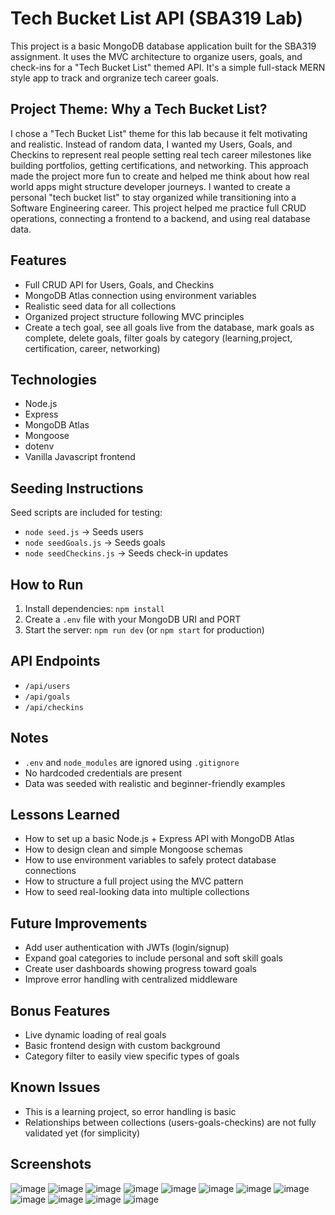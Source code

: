 # Tech Bucket List API (SBA319 Lab)

This project is a basic MongoDB database application built for the SBA319 assignment. It uses the MVC architecture to organize users, goals, and check-ins for a "Tech Bucket List" themed API. It's a simple full-stack MERN style app to track and orgranize tech career goals.

## Project Theme: Why a Tech Bucket List?
I chose a "Tech Bucket List" theme for this lab because it felt motivating and realistic. Instead of random data, I wanted my Users, Goals, and Checkins to represent real people setting real tech career milestones like building portfolios, getting certifications, and networking.  This approach made the project more fun to create and helped me think about how real world apps might structure developer journeys. I wanted to create a personal "tech bucket list" to stay organized while transitioning into a Software Engineering career. This project helped me practice full CRUD operations, connecting a frontend to a backend, and using real database data.

## Features
- Full CRUD API for Users, Goals, and Checkins
- MongoDB Atlas connection using environment variables
- Realistic seed data for all collections
- Organized project structure following MVC principles
- Create a tech goal, see all goals live from the database, mark goals as complete, delete goals, filter goals by category (learning,project, certification, career, networking)

## Technologies
- Node.js
- Express
- MongoDB Atlas
- Mongoose
- dotenv
- Vanilla Javascript frontend

## Seeding Instructions
Seed scripts are included for testing:
- `node seed.js` → Seeds users
- `node seedGoals.js` → Seeds goals
- `node seedCheckins.js` → Seeds check-in updates

## How to Run
1. Install dependencies: `npm install`
2. Create a `.env` file with your MongoDB URI and PORT
3. Start the server: `npm run dev` (or `npm start` for production)

## API Endpoints
- `/api/users`
- `/api/goals`
- `/api/checkins`

## Notes
- `.env` and `node_modules` are ignored using `.gitignore`
- No hardcoded credentials are present
- Data was seeded with realistic and beginner-friendly examples

## Lessons Learned
- How to set up a basic Node.js + Express API with MongoDB Atlas
- How to design clean and simple Mongoose schemas
- How to use environment variables to safely protect database connections
- How to structure a full project using the MVC pattern
- How to seed real-looking data into multiple collections

## Future Improvements
- Add user authentication with JWTs (login/signup)
- Expand goal categories to include personal and soft skill goals
- Create user dashboards showing progress toward goals
- Improve error handling with centralized middleware

## Bonus Features
- Live dynamic loading of real goals
- Basic frontend design with custom background
- Category filter to easily view specific types of goals

## Known Issues
- This is a learning project, so error handling is basic
- Relationships between collections (users-goals-checkins) are not fully validated yet (for simplicity)

## Screenshots
![image](https://github.com/user-attachments/assets/bfdeddd4-ed8c-43eb-a80c-65aeb42c8b47)
![image](https://github.com/user-attachments/assets/11981974-0d1b-41af-a034-803531602095)
![image](https://github.com/user-attachments/assets/34803706-fe8e-4984-9118-532be5581e2e)
![image](https://github.com/user-attachments/assets/c52184d1-4906-4e6a-ab02-73191db08a91)
![image](https://github.com/user-attachments/assets/7296fbe7-37ec-412c-a386-7f9a69323ca1)
![image](https://github.com/user-attachments/assets/bc4a952c-f6de-4f6f-8994-367aa84a4812)
![image](https://github.com/user-attachments/assets/cbf82d61-5932-42c8-a8b9-07a51949fbe8)
![image](https://github.com/user-attachments/assets/36a5040c-76d1-48ef-99a9-601c6ad5270b)
![image](https://github.com/user-attachments/assets/3601ebc9-ffd8-4939-8704-614bd7fb1dec)
![image](https://github.com/user-attachments/assets/b485dac0-9a9f-4c17-9e3d-48603a592e68)
![image](https://github.com/user-attachments/assets/17350160-68db-49f4-a17d-3d933171fab1)
![image](https://github.com/user-attachments/assets/3fb51c8e-608b-47a2-8d65-e802eef02e0d)





